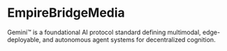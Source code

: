 # EmpireBridgeMedia
Gemini™ is a foundational AI protocol standard defining multimodal, edge-deployable, and autonomous agent systems for decentralized cognition.
